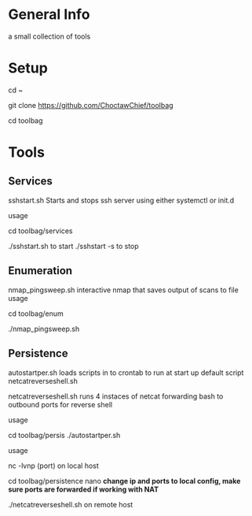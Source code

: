 # General Info 
a small collection of tools 
# Setup 
cd ~

git clone https://github.com/ChoctawChief/toolbag

cd toolbag

# Tools 
## Services 
sshstart.sh Starts and stops ssh server using either systemctl or init.d 

usage

cd toolbag/services

./sshstart.sh to start ./sshstart -s to stop

## Enumeration
nmap_pingsweep.sh interactive nmap that saves output of scans to file 
usage

cd toolbag/enum

./nmap_pingsweep.sh

## Persistence
autostartper.sh loads scripts  in to crontab to run at start up default script netcatreverseshell.sh


netcatreverseshell.sh runs 4 instaces of netcat forwarding bash to outbound ports for reverse shell 


usage 

cd toolbag/persis ./autostartper.sh 

usage 

nc -lvnp (port) on local host 

cd toolbag/persistence nano
__change ip and ports to local config, make sure ports are forwarded if working with NAT__

./netcatreverseshell.sh on remote host 

 
